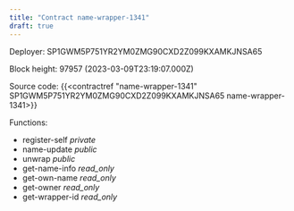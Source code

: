 ```yaml
---
title: "Contract name-wrapper-1341"
draft: true
---
```

Deployer: SP1GWM5P751YR2YM0ZMG90CXD2Z099KXAMKJNSA65


 



Block height: 97957 (2023-03-09T23:19:07.000Z)

Source code: {{<contractref "name-wrapper-1341" SP1GWM5P751YR2YM0ZMG90CXD2Z099KXAMKJNSA65 name-wrapper-1341>}}

Functions:

* register-self _private_
* name-update _public_
* unwrap _public_
* get-name-info _read_only_
* get-own-name _read_only_
* get-owner _read_only_
* get-wrapper-id _read_only_
